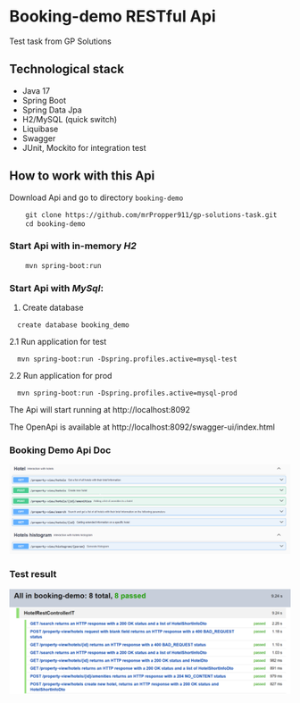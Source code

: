 # Booking-demo RESTful Api

Test task from GP Solutions

## Technological stack
   - Java 17
   - Spring Boot
   - Spring Data Jpa
   - H2/MySQL (quick switch)
   - Liquibase
   - Swagger
   - JUnit, Mockito for integration test

## How to work with this Api

Download Api and go to directory `booking-demo`

```shell
    git clone https://github.com/mrPropper911/gp-solutions-task.git
    cd booking-demo
```
### Start Api with in-memory *H2*

```shell
    mvn spring-boot:run
```
### Start Api with *MySql*:

1. Create database

```shell
  create database booking_demo
```
2.1 Run application for test

```shell
  mvn spring-boot:run -Dspring.profiles.active=mysql-test
```
2.2 Run application for prod
```shell
  mvn spring-boot:run -Dspring.profiles.active=mysql-prod
```
The Api will start running at http://localhost:8092

The OpenApi is available at http://localhost:8092/swagger-ui/index.html

### Booking Demo Api Doc

![Swagger api](images/swagger.png)

### Test result

![Swagger api](images/testresult.png)